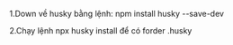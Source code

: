 1.Down về husky bằng lệnh: npm install husky --save-dev

2.Chạy lệnh npx husky install để có forder .husky

